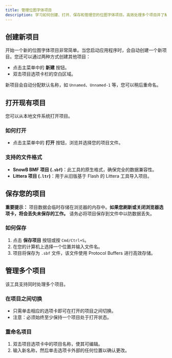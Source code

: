 ```yaml
---
title: 管理位图字体项目
description: 学习如何创建、打开、保存和管理您的位图字体项目。高效处理多个项目并了解支持的文件格式。
---
```


## 创建新项目

开始一个新的位图字体项目非常简单。当您启动应用程序时，会自动创建一个新项目。您还可以通过两种方式创建其他项目：

- 点击主菜单中的 **新建** 按钮。
- 双击项目选项卡栏的空白区域。

新项目会自动分配默认名称，如 `Unnamed`、`Unnamed-1` 等，您可以稍后重命名。

## 打开现有项目

您可以从本地文件系统打开项目。

### 如何打开
- 点击主菜单中的 **打开** 按钮，浏览并选择您的项目文件。

### 支持的文件格式
- **SnowB BMF 项目 (`.sbf`)**：此工具的原生格式，确保完全的数据兼容性。
- **Littera 项目 (`.ltr`)**：用于从旧版基于 Flash 的 Littera 工具导入项目。

## 保存您的项目

**重要提示：** 项目数据会临时存储在浏览器的内存中。**如果您刷新或关闭浏览器选项卡，将会丢失未保存的工作。** 请务必将项目保存到文件中以防数据丢失。

### 如何保存
1. 点击 **保存项目** 按钮或按 `Cmd/Ctrl+S`。
2. 在您的计算机上选择一个位置并输入文件名。
3. 项目将保存为 `.sbf` 文件，该文件使用 Protocol Buffers 进行高效存储。

## 管理多个项目

该工具支持同时处理多个项目。

### 在项目之间切换
- 只需单击相应的选项卡即可在打开的项目之间切换。
- 注意：必须始终至少保持一个项目处于打开状态。

### 重命名项目
1. 双击项目选项卡中的项目名称，使其可编辑。
2. 输入新名称，然后单击选项卡外部的任何位置以确认更改。

